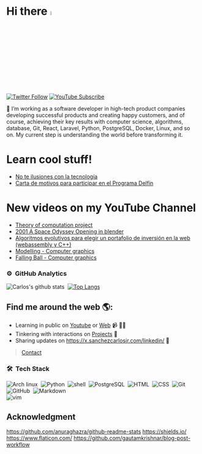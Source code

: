 # Hi there <a href="https://sanchezcarlosjr.com/"><img src="https://media.giphy.com/media/hvRJCLFzcasrR4ia7z/giphy.gif" width="5%"></a>

[![Twitter Follow](https://img.shields.io/twitter/follow/CharllierJr?color=%231DA1F2&label=Follow&logo=twitter&logoColor=ffffff&style=for-the-badge)](https://twitter.com/CharllierJr)  [![YouTube Subscribe](https://img.shields.io/youtube/channel/subscribers/UCUzvgrtcAM2Mj2PpqUN64Lg?label=Subscribe&style=social)](https://www.youtube.com/c/CarlosSanchezExplica/)


🙋 I’m working as a software developer in high-tech product companies developing successful products and creating happy customers, and of course, achieving their key results with computer science, algorithms, database, Git, React, Laravel, Python, PostgreSQL, Docker, Linux, and so on. My current step is understanding the world before transforming it. 

# Learn cool stuff!
<!-- BLOG-POST-LIST:START -->
- [No te ilusiones con la tecnología](https://sanchezcarlosjr.medium.com/no-te-ilusiones-con-la-tecnolog%C3%ADa-4773acbef7c8?source=rss-c7298fe9857c------2)
- [Carta de motivos para participar en el Programa Delfín](https://sanchezcarlosjr.medium.com/carta-de-motivos-para-participar-en-el-programa-delf%C3%ADn-63f86530d9a7?source=rss-c7298fe9857c------2)
<!-- BLOG-POST-LIST:END -->

# New videos on my YouTube Channel
<!-- YOUTUBE-LIST:START -->
- [Theory of computation project](https://www.youtube.com/watch?v=ErrEkb-0yrA)
- [2001 A Space Odyssey Opening in blender](https://www.youtube.com/watch?v=8WpAkU5W9Os)
- [Algoritmos evolutivos para elegir un portafolio de inversión en la web &lpar;webassembly  y C++&rpar;](https://www.youtube.com/watch?v=v8mIy7JeLb0)
- [Modelling -  Computer graphics](https://www.youtube.com/watch?v=8NkgmvGzU7I)
- [Falling Ball - Computer graphics](https://www.youtube.com/watch?v=tZfIPQg02aU)
<!-- YOUTUBE-LIST:END -->


### ⚙️ &nbsp;GitHub Analytics
![Carlos's github stats](https://github-readme-stats.vercel.app/api?username=sanchezcarlosjr&theme=gotham&show_icons=true)&nbsp; [![Top Langs](https://github-readme-stats.vercel.app/api/top-langs/?username=sanchezcarlosjr&layout=compact&theme=gotham)](https://github.com/sanchezcarlosjr/)

## Find me around the web 🌎: 
- Learning in public on <a href="https://x.sanchezcarlosjr.com/youtube">Youtube</a> or <a href="https://sanchezcarlosjr.com/">Web</a> 📹 ✍🏾
- Tinkering with interactions on <a href="hhttps://sanchezcarlosjr.com/research"> Projects</a> 🏓
- Sharing updates on <a href="https://x.sanchezcarlosjr.com/linkedin">https://x.sanchezcarlosjr.com/linkedin/</a> 💼

> [Contact](https://sanchezcarlosjr.notion.site/Carlos-Eduardo-S-nchez-Torres-d80df9eb663f440aa8076c6422c54a93)

### 🛠 &nbsp;Tech Stack
![Arch linux](https://img.shields.io/badge/-Arch_Linux-141a20?style=flat&logo=arch-linux)&nbsp;
![Python](https://img.shields.io/badge/-Python-141a20?style=flat&logo=python)&nbsp;
![shell](https://img.shields.io/badge/-Bash_Script-141a20?style=flat&logo=linux)&nbsp;
![PostgreSQL](https://img.shields.io/badge/-PostgreSQL-141a20?style=flat&logo=postgresql&logoColor=blue)&nbsp;
![HTML](https://img.shields.io/badge/-HTML-141a20?style=flat&logo=HTML5)&nbsp;
![CSS](https://img.shields.io/badge/-CSS-141a20?style=flat&logo=CSS3&logoColor=1572B6)&nbsp;
![Git](https://img.shields.io/badge/-Git-141a20?style=flat&logo=git)&nbsp;
![GitHub](https://img.shields.io/badge/-GitHub-141a20?style=flat&logo=github)&nbsp;
![Markdown](https://img.shields.io/badge/-Markdown-141a20?style=flat&logo=markdown)\
![vim](https://img.shields.io/badge/-Vim-141a20?style=flat&logo=vim)&nbsp;

## Acknowledgment
https://github.com/anuraghazra/github-readme-stats
https://shields.io/
https://www.flaticon.com/
https://github.com/gautamkrishnar/blog-post-workflow
